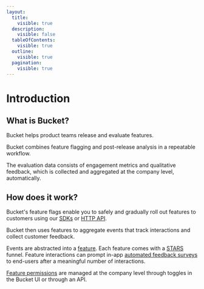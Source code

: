 ```yaml
---
layout:
  title:
    visible: true
  description:
    visible: false
  tableOfContents:
    visible: true
  outline:
    visible: true
  pagination:
    visible: true
---
```


# Introduction

## What is Bucket?

Bucket helps product teams release and evaluate features.&#x20;

Bucket combines feature flagging and post-release analysis in a repeatable workflow.&#x20;

The evaluation data consists of engagement metrics and qualitative feedback, which is collected and aggregated at the company level, automatically.

## How does it work?

Bucket's feature flags enable you to safely and gradually roll out features to customers using our [SDKs](quickstart/supported-languages-frameworks/) or [HTTP API](api/http-api.md).

Bucket then uses features to aggregate events that track interactions and collect customer feedback.&#x20;

Events are abstracted into a [feature](introduction/concepts/feature.md). Each feature comes with a [STARS](introduction/concepts/stars.md) funnel. Feature interactions can prompt in-app [automated feedback surveys](product-handbook/feature-analysis/automated-feedback-surveys.md) to end-users after a meaningful number of interactions.

[Feature permissions](product-handbook/permissions-management.md) are managed at the company level through toggles in the Bucket UI or through an API. &#x20;

